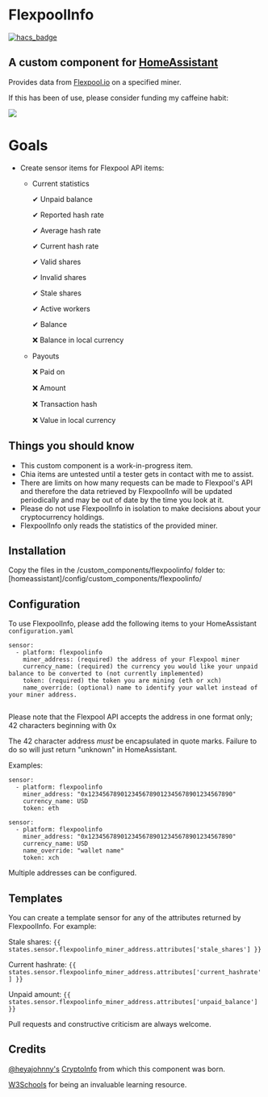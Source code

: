 # FlexpoolInfo
[![hacs_badge](https://img.shields.io/badge/HACS-Default-orange.svg?style=for-the-badge)](https://github.com/custom-components/hacs)
## A custom component for [HomeAssistant](https://github.com/home-assistant/core) 

Provides data from [Flexpool.io](https://flexpool.io/) on a specified miner.

If this has been of use, please consider funding my caffeine habit:

<a href="https://www.buymeacoffee.com/tomprior" target="_blank"><img src="https://www.buymeacoffee.com/assets/img/custom_images/orange_img.png"></a>

# Goals

* Create sensor items for Flexpool API items:
  * Current statistics
  
      ✔ Unpaid balance
  
      ✔ Reported hash rate
  
      ✔ Average hash rate
  
      ✔ Current hash rate
  
      ✔ Valid shares
  
      ✔ Invalid shares
  
      ✔ Stale shares
  
      ✔ Active workers
      
      ✔ Balance
      
      ❌ Balance in local currency
     
  * Payouts
  
      ❌ Paid on
  
      ❌ Amount
  
      ❌ Transaction hash
      
      ❌ Value in local currency

## Things you should know

* This custom component is a work-in-progress item.
* Chia items are untested until a tester gets in contact with me to assist.
* There are limits on how many requests can be made to Flexpool's API and therefore the data retrieved by FlexpoolInfo will be updated periodically and may be out of date by the time you look at it.
* Please do not use FlexpoolInfo in isolation to make decisions about your cryptocurrency holdings.
* FlexpoolInfo only reads the statistics of the provided miner.

## Installation

Copy the files in the /custom_components/flexpoolinfo/ folder to: [homeassistant]/config/custom_components/flexpoolinfo/

## Configuration

To use FlexpoolInfo, please add the following items to your HomeAssistant ```configuration.yaml```
````
sensor:
  - platform: flexpoolinfo
    miner_address: (required) the address of your Flexpool miner
    currency_name: (required) the currency you would like your unpaid balance to be converted to (not currently implemented)
    token: (required) the token you are mining (eth or xch)
    name_override: (optional) name to identify your wallet instead of your miner address.
    
````

Please note that the Flexpool API accepts the address in one format only; 42 characters beginning with 0x

The 42 character address *must* be encapsulated in quote marks. Failure to do so will just return "unknown" in HomeAssistant.

Examples:

```
sensor:
  - platform: flexpoolinfo
    miner_address: "0x1234567890123456789012345678901234567890"
    currency_name: USD
    token: eth
```

```
sensor:
  - platform: flexpoolinfo
    miner_address: "0x1234567890123456789012345678901234567890"
    currency_name: USD
    name_override: "wallet name"
    token: xch
```

Multiple addresses can be configured.

## Templates

You can create a template sensor for any of the attributes returned by FlexpoolInfo. For example:

Stale shares:
```{{ states.sensor.flexpoolinfo_miner_address.attributes['stale_shares'] }}```

Current hashrate:
```{{ states.sensor.flexpoolinfo_miner_address.attributes['current_hashrate'] }}```

Unpaid amount:
```{{ states.sensor.flexpoolinfo_miner_address.attributes['unpaid_balance'] }}```

Pull requests and constructive criticism are always welcome.

## Credits

[@heyajohnny's](https://github.com/heyajohnny) [CryptoInfo](https://github.com/heyajohnny/cryptoinfo) from which this component was born.

[W3Schools](https://www.w3schools.com/python/default.asp) for being an invaluable learning resource.
